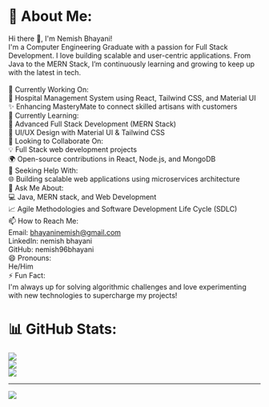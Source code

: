# 💫 About Me:
Hi there 👋, I'm Nemish Bhayani!<br>I'm a Computer Engineering Graduate with a passion for Full Stack Development. I love building scalable and user-centric applications. From Java to the MERN Stack, I’m continuously learning and growing to keep up with the latest in tech.<br><br>🔭 Currently Working On:<br>🚀 Hospital Management System using React, Tailwind CSS, and Material UI<br>✨ Enhancing MasteryMate to connect skilled artisans with customers<br>🌱 Currently Learning:<br>🎯 Advanced Full Stack Development (MERN Stack)<br>🎨 UI/UX Design with Material UI & Tailwind CSS<br>👯 Looking to Collaborate On:<br>💡 Full Stack web development projects<br>🌍 Open-source contributions in React, Node.js, and MongoDB<br>🤔 Seeking Help With:<br>🌐 Building scalable web applications using microservices architecture<br>💬 Ask Me About:<br>💻 Java, MERN stack, and Web Development<br>📈 Agile Methodologies and Software Development Life Cycle (SDLC)<br>📫 How to Reach Me:<br>Email: bhayaninemish@gmail.com<br>LinkedIn: nemish bhayani<br>GitHub: nemish96bhayani<br>😄 Pronouns:<br>He/Him<br>⚡ Fun Fact:<br>I'm always up for solving algorithmic challenges and love experimenting with new technologies to supercharge my projects!<br>

# 📊 GitHub Stats:
![](https://github-readme-stats.vercel.app/api?username=nemish96bhayani&theme=dark&hide_border=false&include_all_commits=false&count_private=false)<br/>
![](https://github-readme-streak-stats.herokuapp.com/?user=nemish96bhayani&theme=dark&hide_border=false)<br/>
![](https://github-readme-stats.vercel.app/api/top-langs/?username=nemish96bhayani&theme=dark&hide_border=false&include_all_commits=false&count_private=false&layout=compact)

---
[![](https://visitcount.itsvg.in/api?id=nemish96bhayani&icon=0&color=0)](https://visitcount.itsvg.in)

<!-- Proudly created with GPRM ( https://gprm.itsvg.in ) -->
